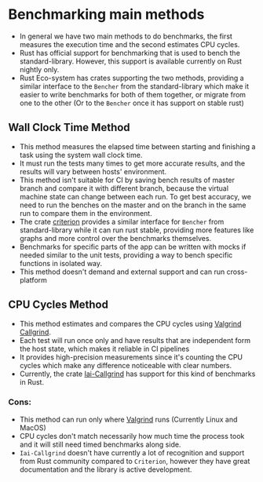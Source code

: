 # Benchmarking main methods

* In general we have two main methods to do benchmarks, the first measures the execution time and the second estimates CPU cycles.
* Rust has official support for benchmarking that is used to bench the standard-library. However, this support is available currently on Rust nightly only. 
* Rust Eco-system has crates supporting the two methods, providing a similar interface to the `Bencher` from the standard-library which make it easier to write benchmarks for both of them together, or migrate from one to the other (Or to the `Bencher` once it has support on stable rust)

## Wall Clock Time Method

* This method measures the elapsed time between starting and finishing a task using the system wall clock time.
* It must run the tests many times to get more accurate results, and the results will vary between hosts' environment.
* This method isn't suitable for CI by saving bench results of master branch and compare it with different branch, because the virtual machine state can change between each run. To get best accuracy, we need to run the benches on the master and on the branch in the same run to compare them in the environment.
* The crate [criterion](https://github.com/bheisler/criterion.rs) provides a similar interface for `Bencher` from standard-library while it can run rust stable, providing more features like graphs and more control over the benchmarks themselves.
* Benchmarks for specific parts of the app can be written with mocks if needed similar to the unit tests, providing a way to bench specific functions in isolated way.
* This method doesn't demand and external support and can run cross-platform

## CPU Cycles Method

* This method estimates and compares the CPU cycles using [Valgrind Callgrind](https://valgrind.org/docs/manual/cl-manual.html).
* Each test will run once only and have results that are independent form the host state, which makes it reliable in CI pipelines
* It provides high-precision measurements since it's counting the CPU cycles which make any difference noticeable with clear numbers. 
* Currently, the crate [Iai-Callgrind](https://github.com/iai-callgrind/iai-callgrind/tree/main?tab=readme-ov-file) has support for this kind of benchmarks in Rust. 

### Cons:

* This method can run only where [Valgrind](https://valgrind.org/) runs (Currently Linux and MacOS)
* CPU cycles don't match necessarily how much time the process took and it will still need timed benchmarks along side.
* `Iai-Callgrind` doesn't have currently a lot of recognition and support from Rust community compared to `Criterion`, however they have great documentation and the library is active development.

